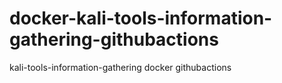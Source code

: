 # docker-kali-tools-information-gathering-githubactions
kali-tools-information-gathering docker githubactions 
